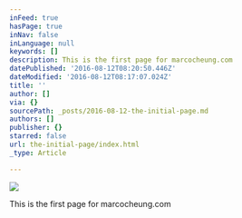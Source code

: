 ```yaml
---
inFeed: true
hasPage: true
inNav: false
inLanguage: null
keywords: []
description: This is the first page for marcocheung.com
datePublished: '2016-08-12T08:20:50.446Z'
dateModified: '2016-08-12T08:17:07.024Z'
title: ''
author: []
via: {}
sourcePath: _posts/2016-08-12-the-initial-page.md
authors: []
publisher: {}
starred: false
url: the-initial-page/index.html
_type: Article

---
```

![](https://the-grid-user-content.s3-us-west-2.amazonaws.com/8f5bef1f-a765-4620-a26a-fcfa820e7b19.jpg)

This is the first page for marcocheung.com
